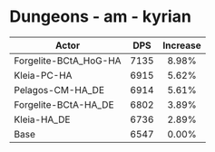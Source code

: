 # Dungeons - am - kyrian
| Actor | DPS | Increase |
|---|:---:|:---:|
|Forgelite-BCtA_HoG-HA|7135|8.98%|
|Kleia-PC-HA|6915|5.62%|
|Pelagos-CM-HA_DE|6914|5.61%|
|Forgelite-BCtA-HA_DE|6802|3.89%|
|Kleia-HA_DE|6736|2.89%|
|Base|6547|0.00%|
